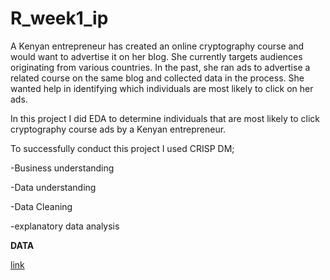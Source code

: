 # R_week1_ip

A Kenyan entrepreneur has created an online cryptography course and would want 
to advertise it on her blog. She currently targets audiences originating from 
various countries. In the past, she ran ads to advertise a related course on the 
same blog and collected data in the process. She wanted help in identifying 
which individuals are most likely to click on her ads.

In this project I did EDA to determine individuals that are most likely to click cryptography 
course ads by a Kenyan entrepreneur. 

To successfully conduct this project I used CRISP DM;

-Business understanding

-Data understanding

-Data Cleaning

-explanatory data analysis


**DATA**

[link](http://bit.ly/IPAdvertisingData)

